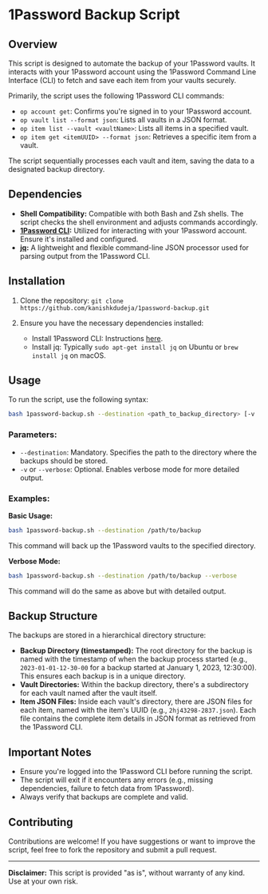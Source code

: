 # 1Password Backup Script

## Overview

This script is designed to automate the backup of your 1Password vaults. It interacts with your 1Password account using the 1Password Command Line Interface (CLI) to fetch and save each item from your vaults securely.

Primarily, the script uses the following 1Password CLI commands:

- `op account get`: Confirms you're signed in to your 1Password account.
- `op vault list --format json`: Lists all vaults in a JSON format.
- `op item list --vault <vaultName>`: Lists all items in a specified vault.
- `op item get <itemUUID> --format json`: Retrieves a specific item from a vault.

The script sequentially processes each vault and item, saving the data to a designated backup directory.

## Dependencies

- **Shell Compatibility:** Compatible with both Bash and Zsh shells. The script checks the shell environment and adjusts commands accordingly.
- **[1Password CLI](https://support.1password.com/command-line/):** Utilized for interacting with your 1Password account. Ensure it's installed and configured.
- **[jq](https://stedolan.github.io/jq/):** A lightweight and flexible command-line JSON processor used for parsing output from the 1Password CLI.

## Installation

1. Clone the repository:
   `git clone https://github.com/kanishkdudeja/1password-backup.git`

2. Ensure you have the necessary dependencies installed:
    - Install 1Password CLI: Instructions [here](https://support.1password.com/command-line/).
    - Install jq: Typically `sudo apt-get install jq` on Ubuntu or `brew install jq` on macOS.

## Usage

To run the script, use the following syntax:

```bash
bash 1password-backup.sh --destination <path_to_backup_directory> [-v | --verbose]
```

### Parameters:

- `--destination`: Mandatory. Specifies the path to the directory where the backups should be stored.
- `-v` or `--verbose`: Optional. Enables verbose mode for more detailed output.

### Examples:

**Basic Usage:**

```bash
bash 1password-backup.sh --destination /path/to/backup
```

This command will back up the 1Password vaults to the specified directory.

**Verbose Mode:**
   
```bash
bash 1password-backup.sh --destination /path/to/backup --verbose
```

This command will do the same as above but with detailed output.

## Backup Structure

The backups are stored in a hierarchical directory structure:

- **Backup Directory (timestamped):** The root directory for the backup is named with the timestamp of when the backup process started (e.g., `2023-01-01-12-30-00` for a backup started at January 1, 2023, 12:30:00). This ensures each backup is in a unique directory.
- **Vault Directories:** Within the backup directory, there's a subdirectory for each vault named after the vault itself.
- **Item JSON Files:** Inside each vault's directory, there are JSON files for each item, named with the item's UUID (e.g., `2hj43298-2837.json`). Each file contains the complete item details in JSON format as retrieved from the 1Password CLI.

## Important Notes

- Ensure you're logged into the 1Password CLI before running the script.
- The script will exit if it encounters any errors (e.g., missing dependencies, failure to fetch data from 1Password).
- Always verify that backups are complete and valid.

## Contributing

Contributions are welcome! If you have suggestions or want to improve the script, feel free to fork the repository and submit a pull request.

---

**Disclaimer:** This script is provided "as is", without warranty of any kind. Use at your own risk.
